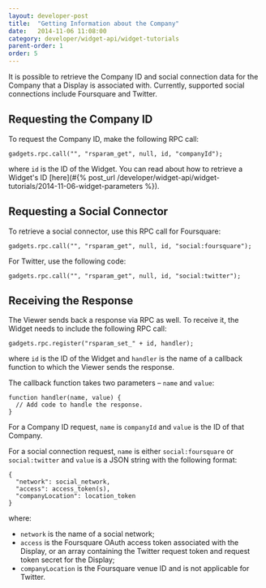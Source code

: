 ```yaml
---
layout: developer-post
title:  "Getting Information about the Company"
date:   2014-11-06 11:08:00
category: developer/widget-api/widget-tutorials
parent-order: 1
order: 5
---
```


It is possible to retrieve the Company ID and social connection data for the Company that a Display is associated with. Currently, supported social connections include Foursquare and Twitter.

## Requesting the Company ID
To request the Company ID, make the following RPC call:

```
gadgets.rpc.call("", "rsparam_get", null, id, "companyId");
```

where `id` is the ID of the Widget. You can read about how to retrieve a Widget's ID [here](#{% post_url /developer/widget-api/widget-tutorials/2014-11-06-widget-parameters %}).

## Requesting a Social Connector
To retrieve a social connector, use this RPC call for Foursquare:

```
gadgets.rpc.call("", "rsparam_get", null, id, "social:foursquare");
```

For Twitter, use the following code:

```
gadgets.rpc.call("", "rsparam_get", null, id, "social:twitter");
```

## Receiving the Response
The Viewer sends back a response via RPC as well. To receive it, the Widget needs to include the following RPC call:

```
gadgets.rpc.register("rsparam_set_" + id, handler);
```

where `id` is the ID of the Widget and `handler` is the name of a callback function to which the Viewer sends the response.

The callback function takes two parameters – `name` and `value`:

```
function handler(name, value) {
  // Add code to handle the response.
}
```

For a Company ID request, `name` is `companyId` and `value` is the ID of that Company.

For a social connection request, `name` is either `social:foursquare` or `social:twitter` and `value` is a JSON string with the following format:

```
{
  "network": social_network,
  "access": access_token(s),
  "companyLocation": location_token
}
```

where:

- `network` is the name of a social network;
- `access` is the Foursquare OAuth access token associated with the Display, or an array containing the Twitter request token and request token secret for the Display;
- `companyLocation` is the Foursquare venue ID and is not applicable for Twitter.